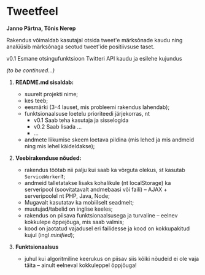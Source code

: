 # Tweetfeel

**Janno Pärtna, Tõnis Nerep**

Rakendus võimaldab kasutajal otsida tweet'e märksõnade kaudu ning analüüsib märksõnaga seotud tweet'ide positiivsuse taset. 

v0.1 Esmane otsingufunktsioon Twitteri API kaudu ja esilehe kujundus

*(to be continued...)*

1. **README.md sisaldab:**
    * suurelt projekti nime;
    * kes teeb;
    * eesmärki (3-4 lauset, mis probleemi rakendus lahendab);
    * funktsionaalsuse loetelu prioriteedi järjekorras, nt
        * v0.1 Saab teha kasutaja ja sisselogida
        * v0.2 Saab lisada ...
        * ...
    * andmete liikumise skeem loetava pildina (mis lehed ja mis andmeid ning mis lehel käideldakse);

2. **Veebirakenduse nõuded:**
    * rakendus töötab nii palju kui saab ka võrguta olekus, st kasutab `ServiceWorker`it;
    * andmeid talletatakse lisaks kohalikule (nt localStorage) ka serveripool (soovitatavalt andmebaasi või faili) – AJAX + serveripoolel nt PHP, Java, Node;
    * Mugavalt kasutatav ka mobiilselt seadmelt;
    * muutujad/tabelid on inglise keeles;
    * rakendus on piisava funktsionaalsusega ja turvaline – eelnev kokkulepe õppejõuga, mis saab valmis;
    * kood on jaotatud vajadusel eri failidesse ja kood on kokkupakitud kujul (ingl _minified_);

3. **Funktsionaalsus**
    * juhul kui algoritmiline keerukus on piisav siis kõiki nõudeid ei ole vaja täita – ainult eelneval kokkuleppel õppjõuga!
